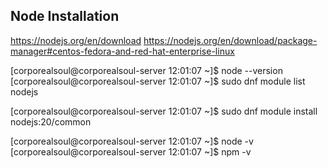 ## Node Installation
https://nodejs.org/en/download
https://nodejs.org/en/download/package-manager#centos-fedora-and-red-hat-enterprise-linux


[corporealsoul@corporealsoul-server 12:01:07 ~]$ node --version
[corporealsoul@corporealsoul-server 12:01:07 ~]$ sudo dnf module list nodejs

[corporealsoul@corporealsoul-server 12:01:07 ~]$ sudo dnf module install nodejs:20/common

[corporealsoul@corporealsoul-server 12:01:07 ~]$ node -v
[corporealsoul@corporealsoul-server 12:01:07 ~]$ npm -v